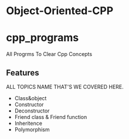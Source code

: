 # Object-Oriented-CPP
# cpp_programs

All Progrms To Clear Cpp Concepts




## Features

ALL TOPICS NAME THAT'S WE COVERED HERE.

- Class&object
- Constructor
- Deconstructor
- Friend class & Friend function
- Inheritence
- Polymorphism

